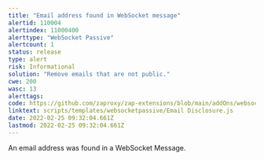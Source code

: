 ```yaml
---
title: "Email address found in WebSocket message"
alertid: 110004
alertindex: 11000400
alerttype: "WebSocket Passive"
alertcount: 1
status: release
type: alert
risk: Informational
solution: "Remove emails that are not public."
cwe: 200
wasc: 13
alerttags: 
code: https://github.com/zaproxy/zap-extensions/blob/main/addOns/websocket/src/main/zapHomeFiles/scripts/templates/websocketpassive/Email%20Disclosure.js
linktext: scripts/templates/websocketpassive/Email Disclosure.js
date: 2022-02-25 09:32:04.661Z
lastmod: 2022-02-25 09:32:04.661Z
---
```

An email address was found in a WebSocket Message.
